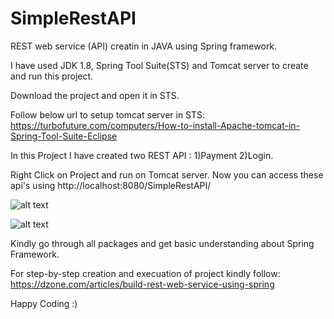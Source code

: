 # SimpleRestAPI
REST web service (API) creatin in JAVA using Spring framework.

I have used JDK 1.8, Spring Tool Suite(STS) and Tomcat server to create and run this project.

Download the project and open it in STS.

Follow below url to setup tomcat server in STS:
https://turbofuture.com/computers/How-to-install-Apache-tomcat-in-Spring-Tool-Suite-Eclipse

In this Project I have created two REST API : 1)Payment 2)Login.

Right Click on Project and run on Tomcat server. Now you can access these api's using http://localhost:8080/SimpleRestAPI/

![alt text](https://github.com/Virajjage09/SimpleRestAPI/payment_api.png?raw=true)

![alt text](https://github.com/Virajjage09/SimpleRestAPI/login_api.png?raw=true)

Kindly go through all packages and get basic understanding about Spring Framework.

For step-by-step creation and execuation of project kindly follow:
https://dzone.com/articles/build-rest-web-service-using-spring


Happy Coding :)
